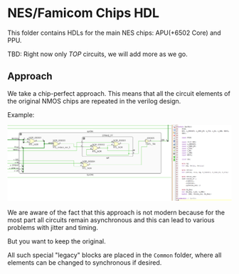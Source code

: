 # NES/Famicom Chips HDL

This folder contains HDLs for the main NES chips: APU(+6502 Core) and PPU.

TBD: Right now only _TOP_ circuits, we will add more as we go.

## Approach

We take a chip-perfect approach. This means that all the circuit elements of the original NMOS chips are repeated in the verilog design.

Example:

![chip-perfect-approach.png](/HDL/Design/chip-perfect-approach.png)

We are aware of the fact that this approach is not modern because for the most part all circuits remain asynchronous and this can lead to various problems with jitter and timing.

But you want to keep the original.

All such special "legacy" blocks are placed in the `Common` folder, where all elements can be changed to synchronous if desired.
